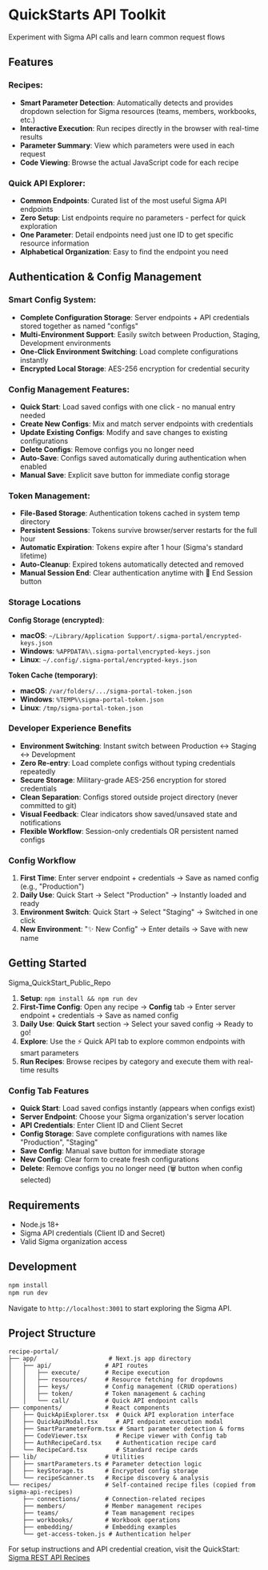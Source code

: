 # QuickStarts API Toolkit
Experiment with Sigma API calls and learn common request flows

## Features

### Recipes:
- **Smart Parameter Detection**: Automatically detects and provides dropdown selection for Sigma resources (teams, members, workbooks, etc.)
- **Interactive Execution**: Run recipes directly in the browser with real-time results
- **Parameter Summary**: View which parameters were used in each request
- **Code Viewing**: Browse the actual JavaScript code for each recipe

### Quick API Explorer:
- **Common Endpoints**: Curated list of the most useful Sigma API endpoints
- **Zero Setup**: List endpoints require no parameters - perfect for quick exploration
- **One Parameter**: Detail endpoints need just one ID to get specific resource information
- **Alphabetical Organization**: Easy to find the endpoint you need

## Authentication & Config Management

### Smart Config System:
- **Complete Configuration Storage**: Server endpoints + API credentials stored together as named "configs"
- **Multi-Environment Support**: Easily switch between Production, Staging, Development environments
- **One-Click Environment Switching**: Load complete configurations instantly
- **Encrypted Local Storage**: AES-256 encryption for credential security

### Config Management Features:
- **Quick Start**: Load saved configs with one click - no manual entry needed
- **Create New Configs**: Mix and match server endpoints with credentials
- **Update Existing Configs**: Modify and save changes to existing configurations
- **Delete Configs**: Remove configs you no longer need
- **Auto-Save**: Configs saved automatically during authentication when enabled
- **Manual Save**: Explicit save button for immediate config storage

### Token Management:
- **File-Based Storage**: Authentication tokens cached in system temp directory
- **Persistent Sessions**: Tokens survive browser/server restarts for the full hour
- **Automatic Expiration**: Tokens expire after 1 hour (Sigma's standard lifetime)
- **Auto-Cleanup**: Expired tokens automatically detected and removed
- **Manual Session End**: Clear authentication anytime with 🚪 End Session button

### Storage Locations

**Config Storage (encrypted)**:
- **macOS**: `~/Library/Application Support/.sigma-portal/encrypted-keys.json`
- **Windows**: `%APPDATA%\.sigma-portal\encrypted-keys.json`  
- **Linux**: `~/.config/.sigma-portal/encrypted-keys.json`

**Token Cache (temporary)**:
- **macOS**: `/var/folders/.../sigma-portal-token.json`
- **Windows**: `%TEMP%\sigma-portal-token.json`
- **Linux**: `/tmp/sigma-portal-token.json`

### Developer Experience Benefits
- **Environment Switching**: Instant switch between Production ↔ Staging ↔ Development
- **Zero Re-entry**: Load complete configs without typing credentials repeatedly
- **Secure Storage**: Military-grade AES-256 encryption for stored credentials
- **Clean Separation**: Configs stored outside project directory (never committed to git)
- **Visual Feedback**: Clear indicators show saved/unsaved state and notifications
- **Flexible Workflow**: Session-only credentials OR persistent named configs

### Config Workflow
1. **First Time**: Enter server endpoint + credentials → Save as named config (e.g., "Production")
2. **Daily Use**: Quick Start → Select "Production" → Instantly loaded and ready
3. **Environment Switch**: Quick Start → Select "Staging" → Switched in one click
4. **New Environment**: "✨ New Config" → Enter details → Save with new name

## Getting Started
Sigma_QuickStart_Public_Repo


1. **Setup**: `npm install && npm run dev`
2. **First-Time Config**: Open any recipe → **Config** tab → Enter server endpoint + credentials → Save as named config
3. **Daily Use**: **Quick Start** section → Select your saved config → Ready to go!
4. **Explore**: Use the ⚡ Quick API tab to explore common endpoints with smart parameters
5. **Run Recipes**: Browse recipes by category and execute them with real-time results

### Config Tab Features
- **Quick Start**: Load saved configs instantly (appears when configs exist)
- **Server Endpoint**: Choose your Sigma organization's server location
- **API Credentials**: Enter Client ID and Client Secret
- **Config Storage**: Save complete configurations with names like "Production", "Staging"
- **Save Config**: Manual save button for immediate storage
- **New Config**: Clear form to create fresh configurations
- **Delete**: Remove configs you no longer need (🗑️ button when config selected)

## Requirements
- Node.js 18+
- Sigma API credentials (Client ID and Secret)
- Valid Sigma organization access

## Development
```bash
npm install
npm run dev
```

Navigate to `http://localhost:3001` to start exploring the Sigma API.

## Project Structure
```
recipe-portal/
├── app/                    # Next.js app directory
│   ├── api/               # API routes
│   │   ├── execute/       # Recipe execution
│   │   ├── resources/     # Resource fetching for dropdowns
│   │   ├── keys/          # Config management (CRUD operations)
│   │   ├── token/         # Token management & caching
│   │   └── call/          # Quick API endpoint calls
├── components/            # React components
│   ├── QuickApiExplorer.tsx  # Quick API exploration interface
│   ├── QuickApiModal.tsx     # API endpoint execution modal
│   ├── SmartParameterForm.tsx # Smart parameter detection & forms
│   ├── CodeViewer.tsx        # Recipe viewer with Config tab
│   ├── AuthRecipeCard.tsx    # Authentication recipe card
│   └── RecipeCard.tsx        # Standard recipe cards
├── lib/                   # Utilities
│   ├── smartParameters.ts # Parameter detection logic
│   ├── keyStorage.ts      # Encrypted config storage
│   └── recipeScanner.ts   # Recipe discovery & analysis
└── recipes/               # Self-contained recipe files (copied from sigma-api-recipes)
    ├── connections/       # Connection-related recipes
    ├── members/           # Member management recipes  
    ├── teams/             # Team management recipes
    ├── workbooks/         # Workbook operations
    ├── embedding/         # Embedding examples
    └── get-access-token.js # Authentication helper
```

For setup instructions and API credential creation, visit the QuickStart: [Sigma REST API Recipes](https://quickstarts.sigmacomputing.com/guide/developers_quickstarts_api_tookit/index.html?index=..%2F..index#0)